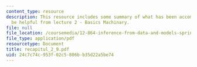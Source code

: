 ```yaml
---
content_type: resource
description: This resource includes some summary of what has been accomplished may
  be helpful from lecture 2 - Basics Machinary.
file: null
file_location: /coursemedia/12-864-inference-from-data-and-models-spring-2005/24c7c74c953f02c5806bb35d22a5be74_recapitul_2_9.pdf
file_type: application/pdf
resourcetype: Document
title: recapitul_2_9.pdf
uid: 24c7c74c-953f-02c5-806b-b35d22a5be74
---
```

